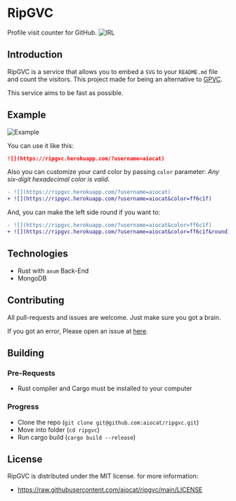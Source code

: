 <!--
 Copyright (c) 2022 aiocat

 This software is released under the MIT License.
 https://opensource.org/licenses/MIT
-->

# RipGVC

Profile visit counter for GitHub.
![IRL](https://i.imgur.com/UtfV4yV.png)

## Introduction

RipGVC is a service that allows you to embed a `SVG` to your `README.md` file and count the visitors. This project made for being an alternative to [GPVC](https://github.com/antonkomarev/github-profile-views-counter).

This service aims to be fast as possible.

## Example

![Example](https://ripgvc.herokuapp.com/?username=asd&color=ff6c1f)

You can use it like this:

```md
![](https://ripgvc.herokuapp.com/?username=aiocat)
```

Also you can customize your card color by passing `color` parameter:
_Any six-digit hexadecimal color is valid._
```diff
- ![](https://ripgvc.herokuapp.com/?username=aiocat)
+ ![](https://ripgvc.herokuapp.com/?username=aiocat&color=ff6c1f)
```

And, you can make the left side round if you want to:
```diff
- ![](https://ripgvc.herokuapp.com/?username=aiocat&color=ff6c1f)
+ ![](https://ripgvc.herokuapp.com/?username=aiocat&color=ff6c1f&round)
```

## Technologies

- Rust with `axum` Back-End
- MongoDB

## Contributing

All pull-requests and issues are welcome. Just make sure you got a brain.

If you got an error, Please open an issue at [here](https://github.com/aiocat/ripgvc/issues).

## Building

### Pre-Requests

- Rust compiler and Cargo must be installed to your computer

### Progress

- Clone the repo (`git clone git@github.com:aiocat/ripgvc.git`)
- Move into folder (`cd ripgvc`)
- Run cargo build (`cargo build --release`)

## License

RipGVC is distributed under the MIT license. for more information:

- https://raw.githubusercontent.com/aiocat/ripgvc/main/LICENSE
